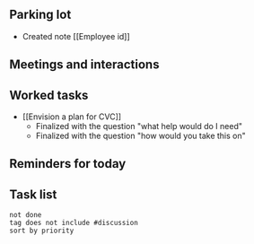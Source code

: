 ## Parking lot
- Created note [[Employee id]]
## Meetings and interactions

## Worked tasks
- [[Envision a plan for CVC]]
	- Finalized with the question "what help would do I need"
	- Finalized with the question "how would you take this on"
## Reminders for today

## Task list

```tasks
not done
tag does not include #discussion 
sort by priority
```
